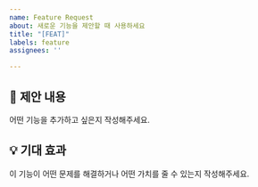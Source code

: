 ```yaml
---
name: Feature Request
about: 새로운 기능을 제안할 때 사용하세요
title: "[FEAT]"
labels: feature
assignees: ''

---
```


## 📝 제안 내용
어떤 기능을 추가하고 싶은지 작성해주세요.

## 💡 기대 효과
이 기능이 어떤 문제를 해결하거나 어떤 가치를 줄 수 있는지 작성해주세요.
